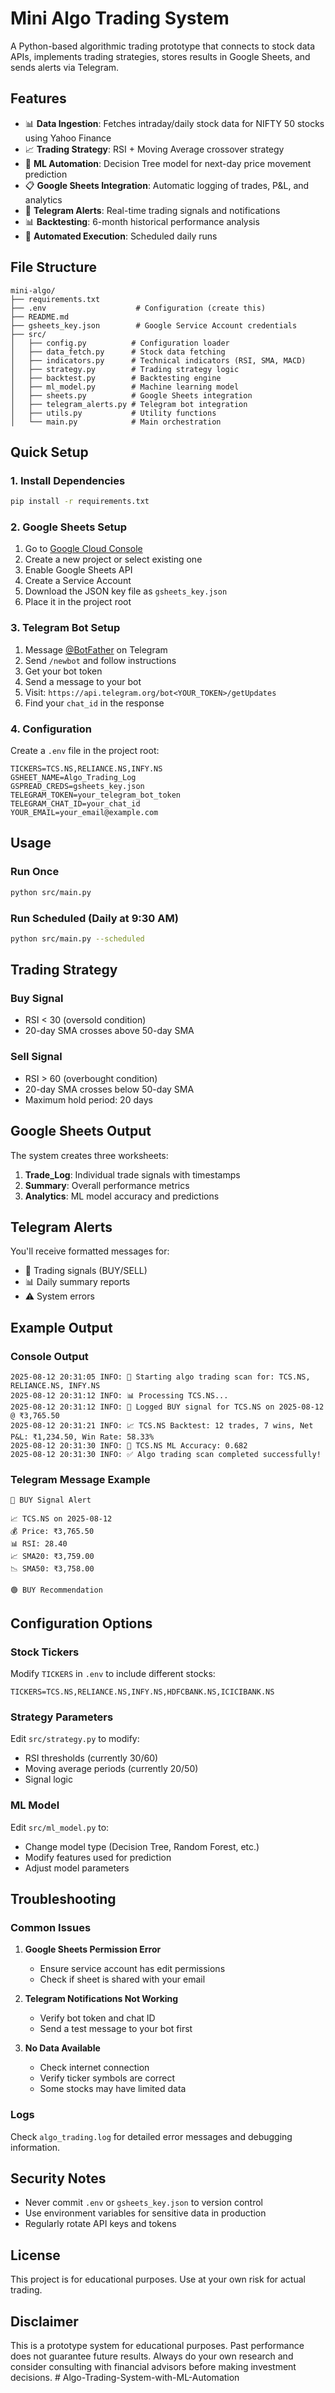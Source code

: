 # Mini Algo Trading System

A Python-based algorithmic trading prototype that connects to stock data APIs, implements trading strategies, stores results in Google Sheets, and sends alerts via Telegram.

## Features

- 📊 **Data Ingestion**: Fetches intraday/daily stock data for NIFTY 50 stocks using Yahoo Finance
- 📈 **Trading Strategy**: RSI + Moving Average crossover strategy
- 🤖 **ML Automation**: Decision Tree model for next-day price movement prediction
- 📋 **Google Sheets Integration**: Automatic logging of trades, P&L, and analytics
- 📱 **Telegram Alerts**: Real-time trading signals and notifications
- 📊 **Backtesting**: 6-month historical performance analysis
- 🔄 **Automated Execution**: Scheduled daily runs

## File Structure

```
mini-algo/
├── requirements.txt
├── .env                    # Configuration (create this)
├── README.md
├── gsheets_key.json        # Google Service Account credentials
├── src/
│   ├── config.py          # Configuration loader
│   ├── data_fetch.py      # Stock data fetching
│   ├── indicators.py      # Technical indicators (RSI, SMA, MACD)
│   ├── strategy.py        # Trading strategy logic
│   ├── backtest.py        # Backtesting engine
│   ├── ml_model.py        # Machine learning model
│   ├── sheets.py          # Google Sheets integration
│   ├── telegram_alerts.py # Telegram bot integration
│   ├── utils.py           # Utility functions
│   └── main.py            # Main orchestration
```

## Quick Setup

### 1. Install Dependencies

```bash
pip install -r requirements.txt
```

### 2. Google Sheets Setup

1. Go to [Google Cloud Console](https://console.cloud.google.com/)
2. Create a new project or select existing one
3. Enable Google Sheets API
4. Create a Service Account
5. Download the JSON key file as `gsheets_key.json`
6. Place it in the project root

### 3. Telegram Bot Setup

1. Message [@BotFather](https://t.me/botfather) on Telegram
2. Send `/newbot` and follow instructions
3. Get your bot token
4. Send a message to your bot
5. Visit: `https://api.telegram.org/bot<YOUR_TOKEN>/getUpdates`
6. Find your `chat_id` in the response

### 4. Configuration

Create a `.env` file in the project root:

```env
TICKERS=TCS.NS,RELIANCE.NS,INFY.NS
GSHEET_NAME=Algo_Trading_Log
GSPREAD_CREDS=gsheets_key.json
TELEGRAM_TOKEN=your_telegram_bot_token
TELEGRAM_CHAT_ID=your_chat_id
YOUR_EMAIL=your_email@example.com
```

## Usage

### Run Once
```bash
python src/main.py
```

### Run Scheduled (Daily at 9:30 AM)
```bash
python src/main.py --scheduled
```

## Trading Strategy

### Buy Signal
- RSI < 30 (oversold condition)
- 20-day SMA crosses above 50-day SMA

### Sell Signal
- RSI > 60 (overbought condition)
- 20-day SMA crosses below 50-day SMA
- Maximum hold period: 20 days

## Google Sheets Output

The system creates three worksheets:

1. **Trade_Log**: Individual trade signals with timestamps
2. **Summary**: Overall performance metrics
3. **Analytics**: ML model accuracy and predictions

## Telegram Alerts

You'll receive formatted messages for:
- 🚨 Trading signals (BUY/SELL)
- 📊 Daily summary reports
- ⚠️ System errors

## Example Output

### Console Output
```
2025-08-12 20:31:05 INFO: 🚀 Starting algo trading scan for: TCS.NS, RELIANCE.NS, INFY.NS
2025-08-12 20:31:12 INFO: 📊 Processing TCS.NS...
2025-08-12 20:31:12 INFO: 📝 Logged BUY signal for TCS.NS on 2025-08-12 @ ₹3,765.50
2025-08-12 20:31:21 INFO: 📈 TCS.NS Backtest: 12 trades, 7 wins, Net P&L: ₹1,234.50, Win Rate: 58.33%
2025-08-12 20:31:30 INFO: 🤖 TCS.NS ML Accuracy: 0.682
2025-08-12 20:31:30 INFO: ✅ Algo trading scan completed successfully!
```

### Telegram Message Example
```
🚨 BUY Signal Alert

📈 TCS.NS on 2025-08-12
💰 Price: ₹3,765.50
📊 RSI: 28.40
📈 SMA20: ₹3,759.00
📉 SMA50: ₹3,758.00

🟢 BUY Recommendation
```

## Configuration Options

### Stock Tickers
Modify `TICKERS` in `.env` to include different stocks:
```env
TICKERS=TCS.NS,RELIANCE.NS,INFY.NS,HDFCBANK.NS,ICICIBANK.NS
```

### Strategy Parameters
Edit `src/strategy.py` to modify:
- RSI thresholds (currently 30/60)
- Moving average periods (currently 20/50)
- Signal logic

### ML Model
Edit `src/ml_model.py` to:
- Change model type (Decision Tree, Random Forest, etc.)
- Modify features used for prediction
- Adjust model parameters

## Troubleshooting

### Common Issues

1. **Google Sheets Permission Error**
   - Ensure service account has edit permissions
   - Check if sheet is shared with your email

2. **Telegram Notifications Not Working**
   - Verify bot token and chat ID
   - Send a test message to your bot first

3. **No Data Available**
   - Check internet connection
   - Verify ticker symbols are correct
   - Some stocks may have limited data

### Logs
Check `algo_trading.log` for detailed error messages and debugging information.

## Security Notes

- Never commit `.env` or `gsheets_key.json` to version control
- Use environment variables for sensitive data in production
- Regularly rotate API keys and tokens

## License

This project is for educational purposes. Use at your own risk for actual trading.

## Disclaimer

This is a prototype system for educational purposes. Past performance does not guarantee future results. Always do your own research and consider consulting with financial advisors before making investment decisions.
#   A l g o - T r a d i n g - S y s t e m - w i t h - M L - A u t o m a t i o n 
 
 
